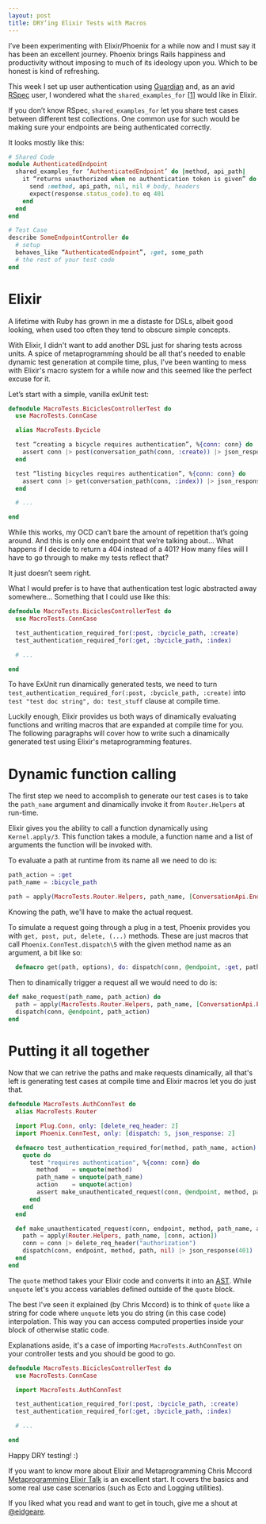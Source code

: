 ```yaml
---
layout: post
title: DRY’ing Elixir Tests with Macros
---
```


I’ve been experimenting with Elixir/Phoenix for a while now and I must say it has been an excellent journey. Phoenix brings Rails happiness and productivity without imposing to much of its ideology upon you. Which to be honest is kind of refreshing.

This week I set up user authentication using [Guardian](https://github.com/ueberauth/guardian) and, as an avid [RSpec](http://rspec.info/) user, I wondered what the ```shared_examples_for``` [[1](https://www.relishapp.com/rspec/rspec-core/v/2-0/docs/example-groups/shared-example-group)] would like in Elixir.

If you don’t know RSpec, ```shared_examples_for``` let you share test cases between different test collections. One common use for such would be making sure your endpoints are being authenticated correctly.

It looks mostly like this:

```ruby
# Shared Code
module AuthenticatedEndpoint
  shared_examples_for ‘AuthenticatedEndpoint’ do |method, api_path|
    it “returns unauthorized when no authentication token is given” do
      send :method, api_path, nil, nil # body, headers
      expect(response.status_code).to eq 401
    end
  end
end

# Test Case
describe SomeEndpointController do
  # setup
  behaves_like “AuthenticatedEndpoint”, :get, some_path
  # the rest of your test code
end
```

# Elixir

A lifetime with Ruby has grown in me a distaste for DSLs, albeit good looking, when used too often they tend to obscure simple concepts.

With Elixir, I didn't want to add another DSL just for sharing tests across
units. A spice of metaprogramming should be all that's needed to enable dynamic
test generation at compile time, plus, I've been wanting to mess with Elixir's
macro system for a while now and this seemed like the perfect excuse for it.

Let’s start with a simple, vanilla exUnit test:

```elixir
defmodule MacroTests.BiciclesControllerTest do
  use MacroTests.ConnCase

  alias MacroTests.Bycicle

  test “creating a bicycle requires authentication”, %{conn: conn} do
    assert conn |> post(conversation_path(conn, :create)) |> json_response(401)
  end

  test “listing bicycles requires authentication”, %{conn: conn} do
    assert conn |> get(conversation_path(conn, :index)) |> json_response(401)
  end

  # ...

end
```

While this works, my OCD can’t bare the amount of repetition that’s going around. And this is only one endpoint that we’re talking about... What happens if I decide to return a 404 instead of a 401? How many files will I have to go through to make my tests reflect that?

It just doesn’t seem right.

What I would prefer is to have that authentication test logic abstracted away somewhere... Something that I could use like this:

```elixir
defmodule MacroTests.BiciclesControllerTest do
  use MacroTests.ConnCase

  test_authentication_required_for(:post, :bycicle_path, :create)
  test_authentication_required_for(:get, :bycicle_path, :index)

  # ...

end
```

To have ExUnit run dinamically generated tests, we need to turn
```test_authentication_required_for(:post, :bycicle_path, :create)```
into ```test "test doc string", do: test_stuff``` clause at compile time.

Luckily enough, Elixir provides us both ways of dinamically evaluating functions
and writing macros that are expanded at compile time for you. The following
paragraphs will cover how to write such a dinamically generated test using
Elixir's metaprogramming features.

# Dynamic function calling

The first step we need to accomplish to generate our test cases is to take the
```path_name``` argument and dinamically invoke it from ```Router.Helpers``` at run-time.

Elixir gives you the ability to call a function dynamically using ```Kernel.apply/3```.
This function takes a module, a function name and a list of arguments the
function will be invoked with.

To evaluate a path at runtime from its name all we need to do is:

```elixir
path_action = :get
path_name = :bicycle_path

path = apply(MacroTests.Router.Helpers, path_name, [ConversationApi.Endpoint, path_action])
```

Knowing the path, we'll have to make the actual request.

To simulate a request going through a plug in a test, Phoenix provides you with ```get,
post, put, delete, (...)``` methods. These are just macros that call
```Phoenix.ConnTest.dispatch\5``` with the given method name as an argument, a bit like so:

```elixir
  defmacro get(path, options), do: dispatch(conn, @endpoint, :get, path, options)
```

Then to dinamically trigger a request all we would need to do is:

```elixir
def make_request(path_name, path_action) do
  path = apply(MacroTests.Router.Helpers, path_name, [ConversationApi.Endpoint, path_action])
  dispatch(conn, @endpoint, path_action)
end
```

# Putting it all together

Now that we can retrive the paths and make requests dinamically, all that's left
is generating test cases at compile time and Elixir macros let you do just that.

```elixir
defmodule MacroTests.AuthConnTest do
  alias MacroTests.Router

  import Plug.Conn, only: [delete_req_header: 2]
  import Phoenix.ConnTest, only: [dispatch: 5, json_response: 2]

  defmacro test_authentication_required_for(method, path_name, action) do
    quote do
      test "requires authentication", %{conn: conn} do
        method    = unquote(method)
        path_name = unquote(path_name)
        action    = unquote(action)
        assert make_unauthenticated_request(conn, @endpoint, method, path_name, action)
      end
    end
  end

  def make_unauthenticated_request(conn, endpoint, method, path_name, action) do
    path = apply(Router.Helpers, path_name, [conn, action])
    conn = conn |> delete_req_header("authorization")
    dispatch(conn, endpoint, method, path, nil) |> json_response(401)
  end
end
```

The ```quote``` method takes your Elixir code and converts it into an
[AST](https://en.wikipedia.org/wiki/Abstract_syntax_tree). While ```unquote```
let's you access variables defined outside of the ```quote``` block.

The best I've seen it explained (by Chris Mccord) is to think of ```quote```
like a string for code where ```unquote``` lets you do string (in this case code)
interpolation. This way you can access computed properties inside your block of otherwise
static code.

Explanations aside, it's a case of importing ```MacroTests.AuthConnTest```
on your controller tests and you should be good to go.

```elixir
defmodule MacroTests.BiciclesControllerTest do
  use MacroTests.ConnCase

  import MacroTests.AuthConnTest

  test_authentication_required_for(:post, :bycicle_path, :create)
  test_authentication_required_for(:get, :bycicle_path, :index)

  # ...

end
```

Happy DRY testing! :)

If you want to know more about Elixir and Metaprogramming
Chris Mccord [Metaprogramming Elixir Talk](https://vimeo.com/131643017) is an
excellent start. It covers the basics and some real use case scenarios (such as
Ecto and Logging utilities).

If you liked what you read and want to get in touch, give me a shout at
[@eidgeare](https://twitter.com/eidgeare).
